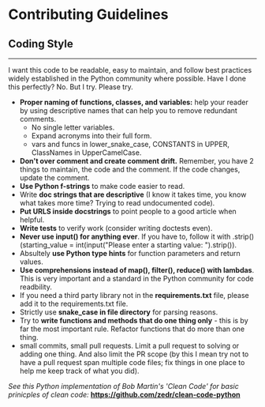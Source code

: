 # Contributing Guidelines  

## Coding Style 
---  
I want this code to be readable, easy to maintain, and follow best practices widely established in the Python community where possible. Have I done this perfectly? No. But I try. Please try.   
* **Proper naming of functions, classes, and variables:** help your reader by using descriptive names that can help you to remove redundant comments.  
    * No single letter variables.  
    * Expand acronyms into their full form.  
    * vars and funcs in lower_snake_case, CONSTANTS in UPPER, ClassNames in UpperCamelCase. 
* **Don't over comment and create comment drift.** Remember, you have 2 things to maintain, the code and the comment. If the code changes, update the comment. 
* **Use Python f-strings** to make code easier to read.  
* Write **doc strings that are descriptive** (I know it takes time, you know what takes more time? Trying to read undocumented code).  
* **Put URLS inside docstrings** to point people to a good article when helpful.  
* **Write tests** to verify work (consider writing doctests even).  
* **Never use input() for anything ever**. If you have to, follow it with .strip() (starting_value = int(input("Please enter a starting value: ").strip()).  
* Absultely **use Python type hints** for function parameters and return values.  
* **Use comprehensions instead of map(), filter(), reduce() with lambdas**. This is very important and a standard in the Python community for code readbility.  
* If you need a third party library not in the **requirements.txt** file, please add it to the requirements.txt file.  
* Strictly use **snake_case in file directory** for parsing reasons.     
* Try to **write functions and methods that do one thing only** - this is by far the most important rule. Refactor functions that do more than one thing.
* small commits, small pull requests. Limit a pull request to solving or adding one thing. And also limit the PR scope (by this I mean try not to have a pull request span multiple code files; fix things in one place to help me keep track of what you did).

*See this Python implementation of Bob Martin's 'Clean Code' for basic prinicples of clean code:* **https://github.com/zedr/clean-code-python**  
